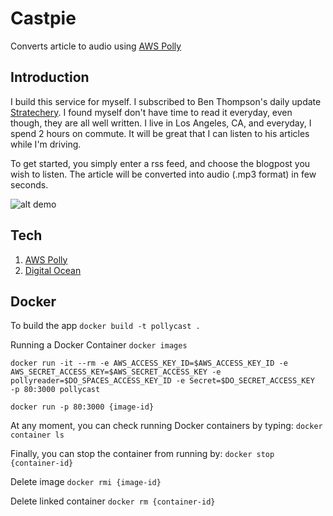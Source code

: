 # Castpie
Converts article to audio using [AWS Polly](https://aws.amazon.com/polly/)

## Introduction
I build this service for myself.  I subscribed to Ben Thompson's daily update [Stratechery](https://stratechery.com/).  I found myself don't have time to read it everyday, even though, they are all well written.  I live in Los Angeles, CA, and everyday, I spend 2 hours on commute.  It will be great that I can listen to his articles while I'm driving.

To get started, you simply enter a rss feed, and choose the blogpost you wish to listen.  The article will be converted into audio (.mp3 format) in few seconds.

![alt demo](https://pollyaudio.sfo2.digitaloceanspaces.com/assets/assets/castpie.gif "Demo")


## Tech
1. [AWS Polly](https://aws.amazon.com/polly/)
2. [Digital Ocean](https://www.digitalocean.com/)

## Docker
To build the app
`docker build -t pollycast .`

Running a Docker Container
`docker images`

`docker run -it --rm -e AWS_ACCESS_KEY_ID=$AWS_ACCESS_KEY_ID -e AWS_SECRET_ACCESS_KEY=$AWS_SECRET_ACCESS_KEY -e pollyreader=$DO_SPACES_ACCESS_KEY_ID -e Secret=$DO_SECRET_ACCESS_KEY  -p 80:3000 pollycast`

`docker run -p 80:3000 {image-id}`

At any moment, you can check running Docker containers by typing:
`docker container ls`

Finally, you can stop the container from running by:
`docker stop {container-id}`

Delete image
`docker rmi {image-id}`

Delete linked container
`docker rm {container-id}`